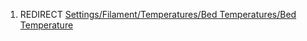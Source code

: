 1.  REDIRECT [Settings/Filament/Temperatures/Bed Temperatures/Bed
    Temperature](settings/filament/temperatures/bed-temperatures/bed-temperature)
